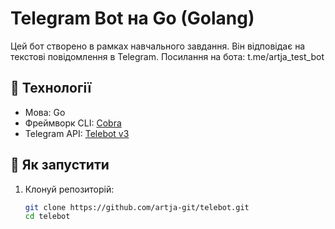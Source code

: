# Telegram Bot на Go (Golang)

Цей бот створено в рамках навчального завдання. Він відповідає на текстові повідомлення в Telegram.
Посилання на бота: t.me/artja_test_bot

## 🔧 Технології
- Мова: Go
- Фреймворк CLI: [Cobra](https://github.com/spf13/cobra)
- Telegram API: [Telebot v3](https://github.com/tucnak/telebot)

## 🚀 Як запустити

1. Клонуй репозиторій:
   ```bash
   git clone https://github.com/artja-git/telebot.git
   cd telebot
